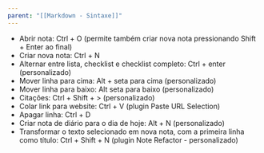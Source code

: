 ```yaml
---
parent: "[[Markdown - Sintaxe]]"
---
```


- Abrir nota: Ctrl + O (permite também criar nova nota pressionando Shift + Enter ao final)
- Criar nova nota: Ctrl + N
- Alternar entre lista, checklist e checklist completo: Ctrl + enter (personalizado)
- Mover linha para cima: Alt + seta para cima (personalizado)
- Mover linha para baixo: Alt seta para baixo (personalizado)
- Citações: Ctrl + Shift + > (personalizado)
- Colar link para website: Ctrl + V (plugin Paste URL Selection)
- Apagar linha: Ctrl + D
- Criar nota de diário para o dia de hoje: Alt + N (personalizado)
- Transformar o texto selecionado em nova nota, com a primeira linha como título: Ctrl + Shift + N (plugin Note Refactor - personalizado)

